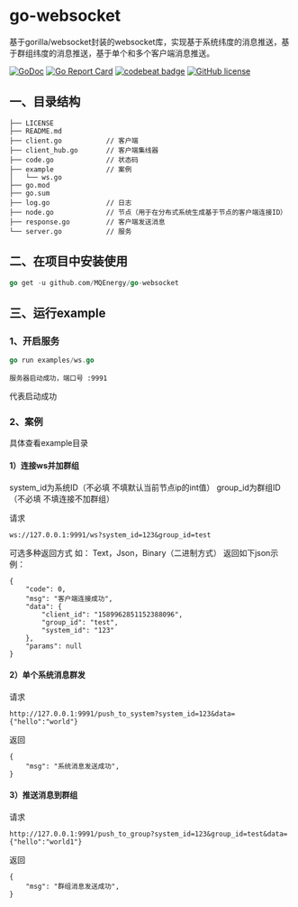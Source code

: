 # go-websocket
基于gorilla/websocket封装的websocket库，实现基于系统纬度的消息推送，基于群组纬度的消息推送，基于单个和多个客户端消息推送。

[![GoDoc](https://godoc.org/github.com/MQEnergy/go-websocket/?status.svg)](https://pkg.go.dev/github.com/MQEnergy/go-websocket)
[![Go Report Card](https://goreportcard.com/badge/github.com/MQEnergy/go-websocket)](https://goreportcard.com/report/github.com/MQEnergy/go-websocket)
[![codebeat badge](https://codebeat.co/badges/063ec0b6-5059-4b1b-92c0-4f750438faa8)](https://codebeat.co/projects/github-com-mqenergy-go-websocket-main)
[![GitHub license](https://img.shields.io/github/license/MQEnergy/go-websocket)](https://github.com/MQEnergy/go-websocket/blob/main/LICENSE)

## 一、目录结构
```
├── LICENSE
├── README.md
├── client.go           // 客户端
├── client_hub.go       // 客户端集线器
├── code.go             // 状态码
├── example             // 案例
│   └── ws.go
├── go.mod
├── go.sum
├── log.go              // 日志
├── node.go             // 节点（用于在分布式系统生成基于节点的客户端连接ID）
├── response.go         // 客户端发送消息
└── server.go           // 服务

```
## 二、在项目中安装使用
```go
go get -u github.com/MQEnergy/go-websocket
```
## 三、运行example
### 1、开启服务
```go
go run examples/ws.go
```
```
服务器启动成功，端口号 :9991 
```
代表启动成功

### 2、案例
具体查看example目录

#### 1）连接ws并加群组
system_id为系统ID（不必填 不填默认当前节点ip的int值）
group_id为群组ID（不必填 不填连接不加群组）

请求
```
ws://127.0.0.1:9991/ws?system_id=123&group_id=test
```
可选多种返回方式 如： Text，Json，Binary（二进制方式）
返回如下json示例：
```
{
    "code": 0,
    "msg": "客户端连接成功",
    "data": {
        "client_id": "1589962851152388096",
        "group_id": "test",
        "system_id": "123"
    },
    "params": null
}
```

#### 2）单个系统消息群发
请求
```
http://127.0.0.1:9991/push_to_system?system_id=123&data={"hello":"world"}
```
返回
```
{
    "msg": "系统消息发送成功",
}
```

#### 3）推送消息到群组
请求
```
http://127.0.0.1:9991/push_to_group?system_id=123&group_id=test&data={"hello":"world1"}
```
返回
```
{
    "msg": "群组消息发送成功",
}
```
